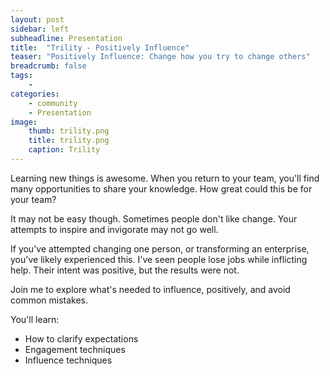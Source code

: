 ```yaml
---
layout: post
sidebar: left
subheadline: Presentation
title:  "Trility - Positively Influence"
teaser: "Positively Influence: Change how you try to change others"
breadcrumb: false
tags:
    - 
categories:
    - community
    - Presentation
image:
    thumb: trility.png
    title: trility.png
    caption: Trility
---
```

Learning new things is awesome. 
When you return to your team, you'll find many opportunities to share your knowledge.
How great could this be for your team?

It may not be easy though.
Sometimes people don't like change.
Your attempts to inspire and invigorate may not go well.

If you've attempted changing one person, or transforming an enterprise, you've likely experienced this.
I've seen people lose jobs while inflicting help.
Their intent was positive, but the results were not.

Join me to explore what's needed to influence, positively, and avoid common mistakes.

You'll learn:
- How to clarify expectations
- Engagement techniques
- Influence techniques